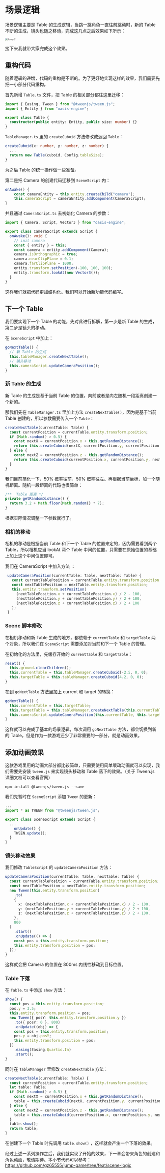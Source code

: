 # 场景逻辑

场景逻辑主要是 Table 的生成逻辑，当跳一跳角色一直往前跳动时，新的 Table 不断的生成，镜头也随之移动，完成这几点之后效果如下所示：

<img src="https://gw.alipayobjects.com/zos/OasisHub/f266060e-e852-44a2-a73e-63336f0b1aac/Jump-2.gif" alt="Jump-2" style="zoom:50%;" />



接下来我就带大家完成这个效果。



## 重构代码

随着逻辑的递增，代码的重构是不断的。为了更好地实现这样的效果，我们需要先把一小部分代码重构。

首先新增 `Table.ts` 文件，把 Table 的相关部分都往这里迁移：

```typescript
import { Easing, Tween } from "@tweenjs/tween.js";
import { Entity } from "oasis-engine";

export class Table {
  constructor(public entity: Entity, public size: number) {}
}

```

`TableManager.ts` 里的 `createCuboid` 方法修改成返回 `Table`：

```typescript
createCuboid(x: number, y: number, z: number) {
  ...
  return new Table(cuboid, Config.tableSize);
}
```

为之后 Table 的统一操作做一些准备。



第二是把 Camera 的创建代码迁移到 `SceneScript` 内：

```typescript
onAwake() { 
	const cameraEntity = this.entity.createChild("camera");
	this.cameraScript = cameraEntity.addComponent(CameraScript);
}
```

并且通过 `CameraScript.ts` 去初始化 Camera 的参数：

```typescript
import { Camera, Script, Vector3 } from "oasis-engine";

export class CameraScript extends Script {
  onAwake(): void {
    // init camera
    const { entity } = this;
    const camera = entity.addComponent(Camera);
    camera.isOrthographic = true;
    camera.nearClipPlane = 0.1;
    camera.farClipPlane = 1000;
    entity.transform.setPosition(-100, 100, 100);
    entity.transform.lookAt(new Vector3());
  }
}

```

这样我们就把代码更加结构化。我们可以开始新功能代码编写。



## 下一个 Table

我们要实现下一个 Table 的功能，先对此进行拆解，第一步是新 Table 的生成，第二步是镜头的移动。

在 `SceneScript` 中加上：

```typescript
goNextTable() {
  // 新 Table 的生成
  this.tableManager.createNextTable();
  // 镜头移动
  this.cameraScript.updateCameraPosition();
}
```



### 新 Table 的生成

新 Table 的生成是基于当前 Table 的位置，向前或者是向左随机一段距离创建一个新的。

那我们先在 `TableManager.ts` 里加上方法 `createNextTable()`，因为是基于当前 Table 创建的，所以参数需要传入一个 `Table`：

```typescript
createNextTable(currentTable: Table) {
  const currentPosition = currentTable.entity.transform.position;
  if (Math.random() > 0.5) {
    const nextX = currentPosition.x + this.getRandomDistance();
    return this.createCuboid(nextX, currentPosition.y, currentPosition.z);
  } else {
    const nextZ = currentPosition.z - this.getRandomDistance();
    return this.createCuboid(currentPosition.x, currentPosition.y, nextZ);
  }
}
```

我们目前简化一下，50% 概率往前，50% 概率往左。再根据当前坐标，加一个随机距离。随机一段距离的代码也很简单：

```typescript
/**  Table 距离 */
private getRandomDistance() {
  return 3.2 + Math.floor(Math.random() * 7);
}
```

根据实际情况调整一下参数就行了。



### 相机的移动

相机的移动是根据当前 Table 和下一个 Table 的位置来定的，因为需要看到两个 Table，所以相机应当 lookAt 两个 Table 中间的位置，只需要在原始位置的基础上加上这个中间位置即可。

我们在 CameraScript 中加入方法 ：

```typescript
 updateCameraPosition(currentTable: Table, nextTable: Table) {
   const currentTablePosition = currentTable.entity.transform.position;
   const nextTablePosition = nextTable.entity.transform.position;
   this.entity.transform.setPosition(
     (nextTablePosition.x + currentTablePosition.x) / 2 - 100,
     (nextTablePosition.y + currentTablePosition.y) / 2 + 100,
     (nextTablePosition.z + currentTablePosition.z) / 2 + 100
   );
 }
```



### Scene 脚本修改

在相机移动和新 Table 生成的地方，都依赖于 `currentTable` 和 `targetTable` 两个对象，所以我们在 `SceneScript` 需要添加对当前和下一个 Table 的管理。

在初始化的方法里，先缓存开始的 `currentTable` 和 `targetTable`：

```typescript
reset() {
  this.ground.clearChildren();
  this.currentTable = this.tableManager.createCuboid(-2.5, 0, 0);
  this.targetTable = this.tableManager.createCuboid(4.2, 0, 0);
}
```

在到 `goNextTable` 方法里加上 current 和 target 的转换：

```typescript
goNextTable() {
  this.currentTable = this.targetTable;
  this.targetTable = this.tableManager.createNextTable(this.currentTable);
  this.cameraScript.updateCameraPosition(this.currentTable, this.targetTable);
}
```



这样就可以完成了基本的场景逻辑，每次调用 `goNextTable` 方法，都会切换到新的 Table。但是作为一款游戏还少了非常重要的一部分，就是动画效果。



## 添加动画效果

这款游戏里用的动画大部分都比较简单，只需要使用简单缓动动画就可以实现，我们需要先安装 `tween.js` 来实现镜头移动和 Table 落下的效果。（关于 Tween.js 详细文档可以查看官网）

```shell
npm install @tweenjs/tween.js --save
```



我们先暂时在 `SceneScript` 添加 `Tween` 的更新：

```typescript
...
import * as TWEEN from "@tweenjs/tween.js";

export class SceneScript extends Script {
  ...
	onUpdate() {
    TWEEN.update();
  }
}
```



### 镜头移动效果

我们修改 `TableScript` 的 `updateCameraPosition` 方法：

```typescript
updateCameraPosition(currentTable: Table, nextTable: Table) {
  const currentTablePosition = currentTable.entity.transform.position;
  const nextTablePosition = nextTable.entity.transform.position;
  new Tween(this.entity.transform.position)
    .to(
    {
      x: (nextTablePosition.x + currentTablePosition.x) / 2 - 100,
      y: (nextTablePosition.y + currentTablePosition.y) / 2 + 100,
      z: (nextTablePosition.z + currentTablePosition.z) / 2 + 100,
    },
    800
  )
    .start()
    .onUpdate(() => {
    const pos = this.entity.transform.position;
    this.entity.transform.position = pos;
  });
}
```

这样就会把 Camera 的位置在 800ms 内线性移动到目标位置。



### Table 下落

在 `Table.ts` 中添加 `show` 方法：

```typescript
show() {
  const pos = this.entity.transform.position;
  pos.y = 3.5;
  this.entity.transform.position = pos;
  new Tween({ posY: this.entity.transform.position.y })
    .to({ posY: 0 }, 800)
    .onUpdate((obj) => {
    const pos = this.entity.transform.position;
    pos.y = obj.posY;
    this.entity.transform.position = pos;
  })
    .easing(Easing.Quartic.In)
    .start();
}
```

同时在 `TableManager` 里修改 `createNextTable` 方法：

```typescript
createNextTable(currentTable: Table) {
  const currentPosition = currentTable.entity.transform.position;
  let table: Table;
  if (Math.random() > 0.5) {
    const nextX = currentPosition.x + this.getRandomDistance();
    table = this.createCuboid(nextX, currentPosition.y, currentPosition.z);
  } else {
    const nextZ = currentPosition.z - this.getRandomDistance();
    table = this.createCuboid(currentPosition.x, currentPosition.y, nextZ);
  }
  table.show();
  return table;
}
```

在创建下一个 Table 时先调用 `table.show()` ，这样就会产生一个下落的效果。



经过上述一系列操作之后，我们就实现了开始的效果，下一章会带来角色的创建和角色动画，敬请期待。本小节代码可以参考：https://github.com/gz65555/jump-game/tree/feat/scene-logic